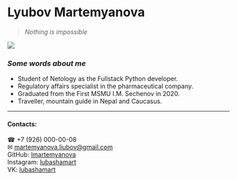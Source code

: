 # Lyubov Martemyanova

> *Nothing is impossible*

![](/IMG_3637.JPG)

### *Some words about me*

- Student of Netology as the Fullstack Python developer.
- Regulatory affairs specialist in the pharmaceutical company.
- Graduated from the First MSMU I.M. Sechenov in 2020.
- Traveller, mountain guide in Nepal and Caucasus.

---

#### Contacts:
☎ +7 (926) 000-00-08  
✉ [martemyanova.liubov@gmail.com](martemyanova.liubov@gmail.com)  
GitHub: [lmartemyanova](https://github.com/lmartemyanova)  
Instagram: [lubashamart](https://instagram.com/lubashamart?igshid=YmMyMTA2M2Y=)  
VK: [lubashamart](https://vk.com/lubashamart)
